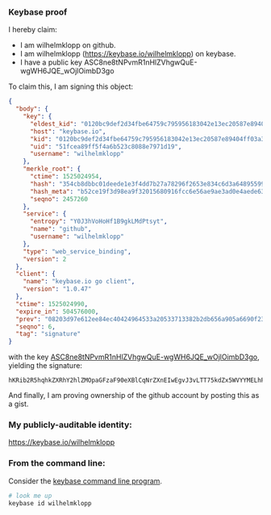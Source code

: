 ### Keybase proof

I hereby claim:

  * I am wilhelmklopp on github.
  * I am wilhelmklopp (https://keybase.io/wilhelmklopp) on keybase.
  * I have a public key ASC8ne8tNPvmR1nHlZVhgwQuE-wgWH6JQE_wOjlOimbD3go

To claim this, I am signing this object:

```json
{
  "body": {
    "key": {
      "eldest_kid": "0120bc9def2d34fbe64759c795956183042e13ec20587e89404ff03a394e8a66c3de0a",
      "host": "keybase.io",
      "kid": "0120bc9def2d34fbe64759c795956183042e13ec20587e89404ff03a394e8a66c3de0a",
      "uid": "51fcea89ff5f4a6b523c8088e7971d19",
      "username": "wilhelmklopp"
    },
    "merkle_root": {
      "ctime": 1525024954,
      "hash": "354cb8dbbc01deede1e3f4dd7b27a78296f2653e834c6d3a64895599a7ef11a65588fdb14797fbd5c200c0dd7fba648dca524a70b2d2d8b1911ecde566a03f68",
      "hash_meta": "b52ce19f3d98ea9f32015680916fcc6e56ae9ae3ad0e4aede63abce8cf65a1ac",
      "seqno": 2457260
    },
    "service": {
      "entropy": "Y0J3hVoHoHf1B9gkLMdPtsyt",
      "name": "github",
      "username": "wilhelmklopp"
    },
    "type": "web_service_binding",
    "version": 2
  },
  "client": {
    "name": "keybase.io go client",
    "version": "1.0.47"
  },
  "ctime": 1525024990,
  "expire_in": 504576000,
  "prev": "08203d97e612ee84ec40424964533a20533713382b2db656a905a6690f23ca63",
  "seqno": 6,
  "tag": "signature"
}
```

with the key [ASC8ne8tNPvmR1nHlZVhgwQuE-wgWH6JQE_wOjlOimbD3go](https://keybase.io/wilhelmklopp), yielding the signature:

```
hKRib2R5hqhkZXRhY2hlZMOpaGFzaF90eXBlCqNrZXnEIwEgvJ3vLTT75kdZx5WVYYMELhPsIFh+iUBP8Do5Topmw94Kp3BheWxvYWTESpcCBsQgCCA9l+YS7oTsQEJJZFM6IFM3EzgrLbZWqQWmaQ8jymPEIMmsVqy1eugtg6tb+N4ZRrCMlZ4eCrNw/ivJ1v4H9frNAgHCo3NpZ8RA4rUcrh1eoYL25pbuBibVIZ5qLiRZpz3TA7pSCmjgDMwGwVF+J3scgPMUL9e9G2xVCPG0TBT2jyGNMOYRBEuhBKhzaWdfdHlwZSCkaGFzaIKkdHlwZQildmFsdWXEIAil7ioNFehDbK8vCuzRlVPjXnbVKj22SlLhqFI5oArwo3RhZ80CAqd2ZXJzaW9uAQ==

```

And finally, I am proving ownership of the github account by posting this as a gist.

### My publicly-auditable identity:

https://keybase.io/wilhelmklopp

### From the command line:

Consider the [keybase command line program](https://keybase.io/download).

```bash
# look me up
keybase id wilhelmklopp
```